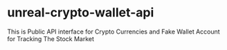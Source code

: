 # unreal-crypto-wallet-api
This is Public API interface for Crypto Currencies and Fake Wallet Account for Tracking The Stock Market
